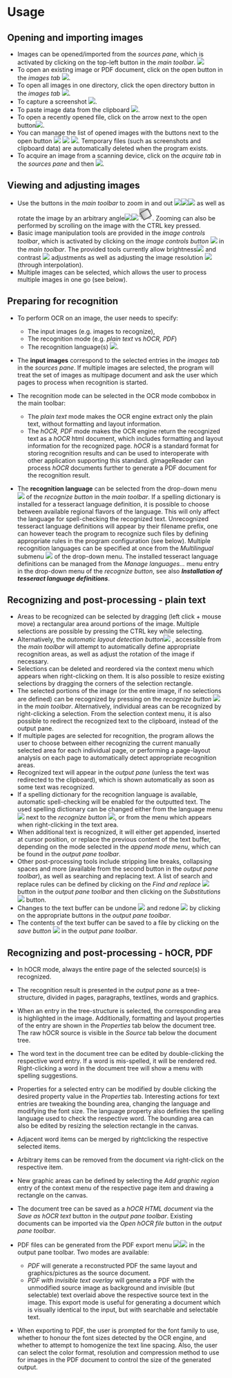 # Usage

## Opening and importing images

- Images can be opened/imported from the *sources pane*, which is activated by clicking on the top-left button in the *main toolbar*. ![](https://raw.githubusercontent.com/manisandro/gImageReader/master/packaging/win32/skel/share/icons/hicolor/22x22/actions/insert-image.png)
- To open an existing image or PDF document, click on the open button in the *images tab* ![](https://raw.githubusercontent.com/manisandro/gImageReader/master/packaging/win32/skel/share/icons/hicolor/22x22/actions/document-open.png).
- To open all images in one directory, click the open directory button in the *images tab* ![](https://raw.githubusercontent.com/manisandro/gImageReader/master/qt/data/extra-theme-icons/folder-open.png).
- To capture a screenshot ![](https://raw.githubusercontent.com/manisandro/gImageReader/master/packaging/win32/skel/share/icons/hicolor/22x22/devices/camera-photo.png).
- To paste image data from the clipboard ![](https://raw.githubusercontent.com/manisandro/gImageReader/master/packaging/win32/skel/share/icons/hicolor/22x22/actions/edit-paste.png).
- To open a recently opened file, click on the arrow next to the open  button![](https://raw.githubusercontent.com/manisandro/gImageReader/master/packaging/win32/gtk_skel/share/icons/hicolor/16x16/actions/pan-down-symbolic.symbolic.png).
- You can manage the list of opened images with the buttons next  to the open button ![](https://raw.githubusercontent.com/manisandro/gImageReader/master/packaging/win32/skel/share/icons/hicolor/22x22/actions/list-remove.png)   ![](https://raw.githubusercontent.com/manisandro/gImageReader/master/packaging/win32/skel/share/icons/hicolor/22x22/places/user-trash.png)   ![](https://raw.githubusercontent.com/manisandro/gImageReader/master/packaging/win32/skel/share/icons/hicolor/22x22/actions/edit-clear.png). 
  Temporary files (such as screenshots and clipboard  data) are automatically deleted when the program exists.
- To acquire an image from a scanning device, click on the *acquire tab* in the *sources pane* and then ![](https://raw.githubusercontent.com/manisandro/gImageReader/master/packaging/win32/skel/share/icons/hicolor/22x22/devices/scanner.png).

## Viewing and adjusting images

- Use the buttons in the *main toolbar* to zoom in and out  ![](https://raw.githubusercontent.com/manisandro/gImageReader/master/packaging/win32/skel/share/icons/hicolor/22x22/actions/zoom-in.png)![](https://raw.githubusercontent.com/manisandro/gImageReader/master/packaging/win32/skel/share/icons/hicolor/22x22/actions/zoom-out.png)![](https://raw.githubusercontent.com/manisandro/gImageReader/master/packaging/win32/skel/share/icons/hicolor/22x22/actions/zoom-original.png)
  as well as rotate the image by an arbitrary angle![](https://raw.githubusercontent.com/manisandro/gImageReader/master/packaging/win32/skel/share/icons/hicolor/22x22/actions/object-rotate-left.png)![](https://raw.githubusercontent.com/manisandro/gImageReader/master/packaging/win32/skel/share/icons/hicolor/22x22/actions/object-rotate-right.png)![](https://raw.githubusercontent.com/manisandro/gImageReader/master/data/icons/rotate_page.svg).
   Zooming can also be  performed by scrolling on the image with the CTRL key pressed.
- Basic image manipulation tools are provided in the *image controls toolbar*, which is activated by clicking on the *image controls button* ![](https://raw.githubusercontent.com/manisandro/gImageReader/master/data/icons/controls.png) in the *main toolbar*. The provided tools currently allow brightness![](https://raw.githubusercontent.com/manisandro/gImageReader/master/data/icons/brightness.png) and contrast ![](https://raw.githubusercontent.com/manisandro/gImageReader/master/data/icons/contrast.png) adjustments  as well as adjusting the image resolution ![](https://raw.githubusercontent.com/manisandro/gImageReader/master/data/icons/resolution.png) (through interpolation).
- Multiple images can be selected, which allows the user to process multiple images in one go (see below).

## Preparing for recognition

- To perform OCR on an image, the user needs to specify:        

  - The input images (e.g. images to recognize),
  - The recognition mode (e.g. *plain text* vs *hOCR, PDF*)
  - The recognition language(s) ![](https://raw.githubusercontent.com/manisandro/gImageReader/master/qt/data/extra-theme-icons/applications-education-language.png).

- The **input images** correspond to the selected entries in the *images tab* in the *sources pane*. If multiple images are selected, the program will treat the set of  images as multipage document and ask the user which pages to process  when recognition is started.

- The recognition mode can be selected in the OCR mode combobox in the main toolbar:

  - The *plain text* mode makes the OCR engine extract only the plain text, without formatting and layout information.
  - The *hOCR, PDF* mode makes the OCR engine return the recognized text as a *hOCR* html document, which includes formatting and layout information for the recognized page. *hOCR* is a standard format for storing recognition results and can be used to interoperate with other application supporting this standard.  gImageReader can process *hOCR* documents further to generate a PDF document for the recognition result.

- The **recognition language** can be selected from the drop-down menu ![](https://raw.githubusercontent.com/manisandro/gImageReader/master/qt/data/extra-theme-icons/applications-education-language.png) of the *recognize button* in the *main toolbar*. If a spelling dictionary is installed for a tesseract language  definition, it is possible to choose between available regional flavors  of the language. This will only affect the language for spell-checking  the recognized text. Unrecognized tesseract language definitions will  appear by their filename prefix, one can however teach the program to  recognize such files by defining appropriate rules in the program  configuration (see below). Multiple recognition languages can be  specified at once from the *Multilingual* submenu ![](https://raw.githubusercontent.com/manisandro/gImageReader/master/qt/data/extra-theme-icons/applications-education-language.png) of the drop-down menu. The installed tesseract language definitions can be managed from the *Manage languages...* menu entry in the drop-down menu of the *recognize button*, see also ***Installation of tesseract language definitions***.

## Recognizing and post-processing - plain text

- Areas to be recognized can be selected by dragging (left click + mouse move) a rectangular area around portions of the image. Multiple  selections are possible by pressing the CTRL key while selecting.
- Alternatively, the *automatic layout detection button*![](https://raw.githubusercontent.com/manisandro/gImageReader/master/data/icons/autolayout.png) , accessible from the *main toolbar* will attempt to automatically define appropriate recognition areas, as well as adjust the rotation of the image if necessary.
- Selections can be deleted and reordered via the context menu  which appears when right-clicking on them. It is also possible to resize existing selections by dragging the corners of the selection rectangle.
- The selected portions of the image (or the entire image, if no selections are defined) can be recognized by pressing on the *recognize button* ![](https://raw.githubusercontent.com/manisandro/gImageReader/master/packaging/win32/skel/share/icons/hicolor/22x22/actions/insert-text.png) in the *main toolbar*. Alternatively, individual areas can be recognized by right-clicking a  selection. From the selection context menu, it is also possible to  redirect the recognized text to the clipboard, instead of the output  pane.
- If multiple pages are selected for recognition, the program  allows the user to choose between either recognizing the current manually selected area for each individual page, or performing a  page-layout analysis on each page to automatically detect appropriate  recognition areas.
- Recognized text will appear in the *output pane* (unless the text was redirected to the clipboard), which is shown automatically as soon as some text was recognized.
- If a spelling dictionary for the recognition language is  available, automatic spell-checking will be enabled for the outputted  text. The used spelling dictionary can be changed either from the  language menu ![](https://raw.githubusercontent.com/manisandro/gImageReader/master/qt/data/extra-theme-icons/applications-education-language.png) next to the *recognize button* ![](https://raw.githubusercontent.com/manisandro/gImageReader/master/packaging/win32/skel/share/icons/hicolor/22x22/actions/insert-text.png), or from the menu which appears when right-clicking in the text area.
- When additional text is recognized, it will either get appended, inserted at cursor position, or replace the previous content of the  text buffer, depending on the mode selected in the *append mode menu*, which can be found in the *output pane toolbar*.
- Other post-processing tools include stripping line breaks, collapsing spaces and more (available from the second button in the *output pane toolbar*), as well as searching and replacing text. A list of search and replace rules can be defined by clicking on the *Find and replace* ![](https://raw.githubusercontent.com/manisandro/gImageReader/master/packaging/win32/skel/share/icons/hicolor/22x22/actions/edit-find-replace.png)button in the *output pane toolbar* and then clicking on the *Substitutions* ![](https://raw.githubusercontent.com/manisandro/gImageReader/master/packaging/win32/skel/share/icons/hicolor/22x22/actions/document-edit.png) button.
- Changes to the text buffer can be undone ![](https://raw.githubusercontent.com/manisandro/gImageReader/master/packaging/win32/skel/share/icons/hicolor/22x22/actions/edit-undo.png) and redone ![](https://raw.githubusercontent.com/manisandro/gImageReader/master/packaging/win32/skel/share/icons/hicolor/22x22/actions/edit-redo.png) by clicking on the appropriate buttons in the *output pane toolbar*.
- The contents of the text buffer can be saved to a file by clicking on the *save button* ![](https://raw.githubusercontent.com/manisandro/gImageReader/master/packaging/win32/skel/share/icons/hicolor/22x22/actions/document-save-as.png) in the *output pane toolbar*.

## Recognizing and post-processing - hOCR, PDF

- In hOCR mode, always the entire page of the selected source(s) is recognized.

- The recognition result is presented in the *output pane* as a tree-structure, divided in pages, paragraphs, textlines, words and graphics.

- When an entry in the tree-structure is selected, the  corresponding area is highlighted in the image. Additionally, formatting and layout properties of the entry are shown in the *Properties* tab below the document tree. The raw hOCR source is visible in the *Source* tab below the document tree.

- The word text in the document tree can be edited by  double-clicking the respective word entry. If a word is mis-spelled, it  will be rendered red. Right-clicking a word in the document tree will  show a menu with spelling suggestions.

- Properties for a selected entry can be modified by double clicking the desired property value in the *Properties* tab. Interesting actions for text entries are tweaking the bounding  area, changing the language and modifying the font size. The language  property also definies the spelling language used to check the  respective word. The bounding area can also be edited by resizing the  selection rectangle in the canvas.

- Adjacent word items can be merged by rightclicking the respective selected items.

- Arbitrary items can be removed from the document via right-click on the respective item.

- New graphic areas can be defined by selecting the *Add graphic region* entry of the context menu of the respective page item and drawing a rectangle on the canvas.

- The document tree can be saved as a *hOCR HTML document* via the *Save as hOCR text* button in the *output pane toolbar*. Existing documents can be imported via the *Open hOCR file* button in the *output pane toolbar*.

- PDF files can be generated from the PDF export menu ![](https://raw.githubusercontent.com/manisandro/gImageReader/master/packaging/win32/skel/share/icons/hicolor/22x22/actions/document-export.png)![](https://raw.githubusercontent.com/manisandro/gImageReader/master/packaging/win32/skel/share/icons/hicolor/22x22/mimetypes/application-pdf.png) in the output pane toolbar. Two modes are available:

  - *PDF* will generate a reconstructed PDF the same layout and graphics/pictures as the source document.
  - *PDF with invisible text overlay* will generate a  PDF with the unmodified source image as background and invisible (but  selectable) text overlaid above the respective source text in the image. This export mode is useful for generating a document which is visually  identical to the input, but with searchable and selectable text.

- When exporting to PDF, the user is prompted for the font family  to use, whether to honour the font sizes detected by the OCR engine, and whether to attempt to homogenize the text line spacing. Also, the user  can select the color format, resolution and compression method to use  for images in the PDF document to control the size of the generated  output.
